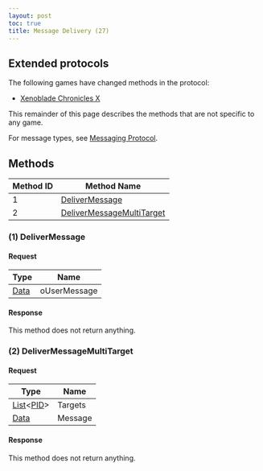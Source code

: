 ```yaml
---
layout: post
toc: true
title: Message Delivery (27)
---
```


## Extended protocols

The following games have changed methods in the protocol:
* [Xenoblade Chronicles X](/docs/nex/protocols/message-delivery/xenoblade-chronicles-x)

This remainder of this page describes the methods that are not specific to any game.

For message types, see [Messaging Protocol](/docs/nex/protocols/messaging#types).

## Methods

| Method ID | Method Name                                               |
|-----------|-----------------------------------------------------------|
| 1         | [DeliverMessage](#1-delivermessage)                       |
| 2         | [DeliverMessageMultiTarget](#2-delivermessagemultitarget) |

### (1) DeliverMessage
#### Request

| Type   | Name         |
|--------|--------------|
| [Data] | oUserMessage |

#### Response
This method does not return anything.

### (2) DeliverMessageMultiTarget
#### Request

| Type                | Name    |
|---------------------|---------|
| [List]&lt;[PID]&gt; | Targets |
| [Data]              | Message |

#### Response
This method does not return anything.

[List]: /docs/nex/types#list
[PID]: /docs/nex/types#pid
[Data]: /docs/nex/types#anydataholder
